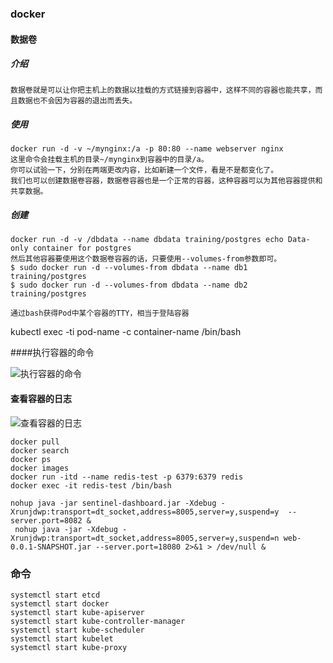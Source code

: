 ### docker

#### 数据卷

##### 介绍

```
数据卷就是可以让你把主机上的数据以挂载的方式链接到容器中，这样不同的容器也能共享，而且数据也不会因为容器的退出而丢失。
```

##### 使用

```
docker run -d -v ~/mynginx:/a -p 80:80 --name webserver nginx
这里命令会挂载主机的目录~/mynginx到容器中的目录/a。
你可以试验一下，分别在两端更改内容，比如新建一个文件，看是不是都变化了。
我们也可以创建数据卷容器，数据卷容器也是一个正常的容器，这种容器可以为其他容器提供和共享数据。
```

##### 创建

```
docker run -d -v /dbdata --name dbdata training/postgres echo Data-only container for postgres
然后其他容器要使用这个数据卷容器的话，只要使用--volumes-from参数即可。
$ sudo docker run -d --volumes-from dbdata --name db1 training/postgres
$ sudo docker run -d --volumes-from dbdata --name db2 training/postgres
```

`通过bash获得Pod中某个容器的TTY，相当于登陆容器`

kubectl exec -ti pod-name -c container-name /bin/bash

####执行容器的命令

![执行容器的命令](D:\workdir\config\pic\执行容器的命令.png)

#### 查看容器的日志

![查看容器的日志](D:\workdir\config\pic\查看容器的日志.png)

```
docker pull
docker search
docker ps
docker images
docker run -itd --name redis-test -p 6379:6379 redis
docker exec -it redis-test /bin/bash
```





```
nohup java -jar sentinel-dashboard.jar -Xdebug -Xrunjdwp:transport=dt_socket,address=8005,server=y,suspend=y  --server.port=8082 &
 nohup java -jar -Xdebug -Xrunjdwp:transport=dt_socket,address=8005,server=y,suspend=n web-0.0.1-SNAPSHOT.jar --server.port=18080 2>&1 > /dev/null &  
```

### 命令

```
systemctl start etcd
systemctl start docker
systemctl start kube-apiserver
systemctl start kube-controller-manager
systemctl start kube-scheduler
systemctl start kubelet
systemctl start kube-proxy
```
